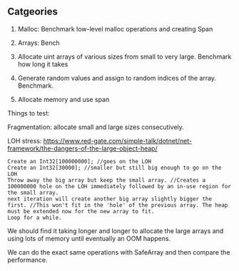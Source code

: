﻿## Catgeories

1. Malloc: Benchmark low-level malloc operations and creating Span<Y>

2. Arrays: Bench


1. Allocate uint arrays of various sizes from small to very large. Benchmark how long it takes
2. Generate random values and assign to random indices of the array. Benchmark.
3. Allocate memory and use span

Things to test:

Fragmentation: allocate small and large sizes consecutively.

LOH stress:
https://www.red-gate.com/simple-talk/dotnet/net-framework/the-dangers-of-the-large-object-heap/


    Create an Int32[100000000]; //goes on the LOH
    Create an Int32[30000]; //smaller but still big enough to go on the LOH
    Throw away the big array but keep the small array. //Creates a 100000000 hole on the LOH immediately followed by an in-use region for the small array.
    next iteration will create another big array slightly bigger the first. //This won't fit in the 'hole' of the previous array. The heap must be extended now for the new array to fit.
    Loop for a while.

We should find it taking longer and longer to allocate the large arrays and using lots of memory until eventually an OOM happens.

We can do the exact same operations with SafeArray<Int32> and then compare the performance.